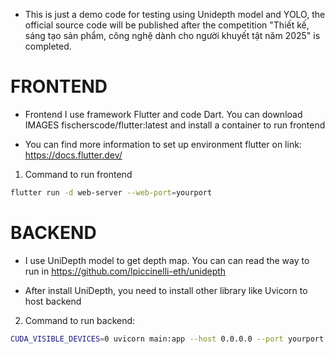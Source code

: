 - This is just a demo code for testing using Unidepth model and YOLO, the official source code will be published after the competition "Thiết kế, sáng tạo sản phẩm, công nghệ dành cho người khuyết tật năm 2025" is completed.
# FRONTEND

- Frontend I use framework Flutter and code Dart. You can download IMAGES fischerscode/flutter:latest and install a container to run frontend

- You can find more information to set up environment flutter on link: https://docs.flutter.dev/

1. Command to run frontend

```bash
flutter run -d web-server --web-port=yourport
```

# BACKEND

- I use UniDepth model to get depth map. You can can read the way to run in https://github.com/lpiccinelli-eth/unidepth

* After install UniDepth, you need to install other library like Uvicorn to host backend

2. Command to run backend:

```bash
CUDA_VISIBLE_DEVICES=0 uvicorn main:app --host 0.0.0.0 --port yourport
```
